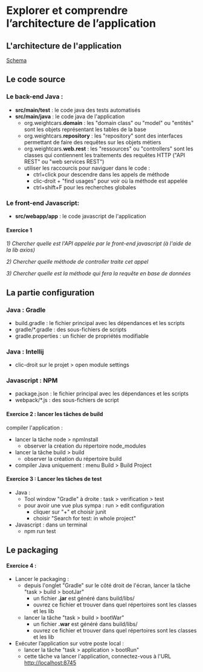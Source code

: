 # Explorer et comprendre l’architecture de l’application


## L'architecture de l'application
[Schema](architecture.odt)

## Le code source

### Le back-end Java :
- **src/main/test** : le code java des tests automatisés
- **src/main/java** : le code java de l'application
  - org.weightcars.**domain** : les "domain class" ou "model" ou "entités" sont les objets représentant les tables de la base
  - org.weightcars.**repository** : les "repository" sont des interfaces permettant de faire des requêtes sur les objets métiers
  - org.weightcars.**web.rest** : les "ressources" ou "controllers" sont les classes qui contiennent les traitements des requêtes HTTP ("API REST" ou "web services REST")
  - utiliser les raccourcis pour naviguer dans le code :
    - ctrl+click pour descendre dans les appels de méthode
    - clic-droit + "find usages" pour voir où la méthode est appelée
    - ctrl+shift+F pour les recherches globales

### Le front-end Javascript:
- **src/webapp/app** : le code javascript de l'application

#### Exercice 1
_1) Chercher quelle est l'API appelée par le front-end javascript (à l'aide de la lib axios)_ 

_2) Chercher quelle méthode de controller traite cet appel_

_3) Chercher quelle est la méthode qui fera la requête en base de données_


## La partie configuration

### Java : Gradle
- build.gradle : le fichier principal avec les dépendances et les scripts
- gradle/*.gradle : des sous-fichiers de scripts
- gradle.properties : un fichier de propriétés modifiable

### Java : Intellij
- clic-droit sur le projet > open module settings

### Javascript : NPM
- package.json : le fichier principal avec les dépendances et les scripts
- webpack/*.js : des sous-fichiers de script

#### Exercice 2 : lancer les tâches de build
compiler l'application :
- lancer la tâche node > npmInstall
    - observer la création du répertoire node_modules
- lancer la tâche build > build
    - observer la création du répertoire build
- compiler Java uniquement : menu Build > Build Project

#### Exercice 3 : Lancer les tâches de test
- Java : 
  - Tool window "Gradle" à droite : task > verification > test
  - pour avoir une vue plus sympa : run > edit configuration
    - cliquer sur "+" et choisir junit
    - choisir "Search for test: in whole project"
- Javascript : dans un terminal
  - npm run test


## Le packaging

#### Exercice 4 : 
- Lancer le packaging :
  - depuis l'onglet "Gradle" sur le côté droit de l'écran, lancer la tâche "task > build > bootJar"
      - un fichier **.jar** est généré dans build/libs/
      - ouvrez ce fichier et trouver dans quel répertoires sont les classes et les lib
  - lancer la tâche "task > build > bootWar"
      - un fichier **.war** est généré dans build/libs/
      - ouvrez ce fichier et trouver dans quel répertoires sont les classes et les lib
- Exécuter l’application sur votre poste local :
  - lancer la tâche "task > application > bootRun"
  - cette tâche va lancer l'application, connectez-vous à l'URL [http://localhost:8745](http://localhost:8745)
  
